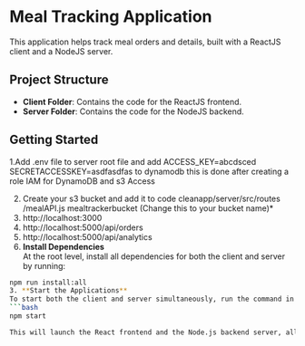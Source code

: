 # Meal Tracking Application

This application helps track meal orders and details, built with a ReactJS client and a NodeJS server.

## Project Structure
- **Client Folder**: Contains the code for the ReactJS frontend.
- **Server Folder**: Contains the code for the NodeJS backend.

## Getting Started

1.Add .env file to server root file and add ACCESS_KEY=abcdsced
SECRETACCESSKEY=asdfasdfas to dynamodb this is done after creating a role IAM for DynamoDB and s3 Access 

2. Create your s3 bucket and add it to code cleanapp/server/src/routes
/mealAPI.js mealtrackerbucket (Change this to your bucket name)*
3. http://localhost:3000
4. http://localhost:5000/api/orders
6. http://localhost:5000/api/analytics
2.  **Install Dependencies**  
   At the root level, install all dependencies for both the client and server by running:
   ```bash
   npm run install:all
3. **Start the Applications**  
   To start both the client and server simultaneously, run the command in the root directory:
   ```bash
   npm start

This will launch the React frontend and the Node.js backend server, allowing you to access the full functionality of the Meal Tracking Application.

